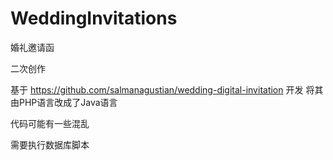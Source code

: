 # WeddingInvitations
婚礼邀请函

二次创作

基于 https://github.com/salmanagustian/wedding-digital-invitation 开发
将其由PHP语言改成了Java语言

代码可能有一些混乱

需要执行数据库脚本

